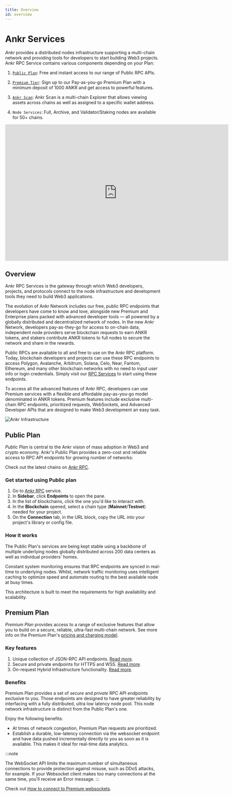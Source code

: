```yaml
---
title: Overview
id: overview
---
```


# Ankr Services

*Ankr* provides a distributed nodes infrastructure supporting a multi-chain network and providing tools for developers to start building Web3 projects. Ankr RPC Service contains various components depending on your Plan:

1. [`Public Plan`](/build-blockchain/overview/#public-plan): Free and instant access to our range of Public RPC APIs.

2. [`Premium Tier`](/build-blockchain/overview/#premium-plan): Sign up to our Pay-as-you-go Premium Plan with a minimum deposit of 1000 ANKR and get access to powerful features.

3. [`Ankr Scan`](/build-blockchain/products/v2/scan/): Ankr Scan is a multi-chain Explorer that allows viewing assets across chains as well as assigned to a specific wallet address.

4. `Node Services`: Full, Archive, and Validator/Staking nodes are available for 50+ chains.

<iframe width="720" height="440" src="https://www.youtube.com/embed/4Qt0_TS6PKk" title="YouTube video player" frameborder="0" allow="accelerometer; autoplay; clipboard-write; encrypted-media; gyroscope; picture-in-picture" allowfullscreen></iframe>

## Overview

Ankr RPC Services is the gateway through which Web3 developers, projects, and protocols connect to the node infrastructure and development tools they need to build Web3 applications.

The evolution of Ankr Network includes our free, public RPC endpoints that developers have come to know and love, alongside new Premium and Enterprise plans packed with advanced developer tools — all powered by a globally distributed and decentralized network of nodes. In the new Ankr Network, developers pay-as-they-go for access to on-chain data, independent node providers serve blockchain requests to earn ANKR tokens, and stakers contribute ANKR tokens to full nodes to secure the network and share in the rewards.

Public RPCs are available to all and free to use on the Ankr RPC platform. Today, blockchain developers and projects can use these RPC endpoints to access Polygon, Avalanche, Arbitrum, Solana, Celo, Near, Fantom, Ethereum, and many other blockchain networks with no need to input user info or login credentials. Simply visit our [RPC Services](https://www.ankr.com/rpc/) to start using these endpoints.
 
To access all the advanced features of Ankr RPC, developers can use Premium services with a flexible and affordable pay-as-you-go model denominated in ANKR tokens. Premium features include exclusive multi-chain RPC endpoints, prioritized requests, WebSockets, and Advanced Developer APIs that are designed to make Web3 development an easy task.

![Ankr Infrastructure](@site/static/img/ankr-structure.png)

## Public Plan

*Public Plan* is central to the Ankr vision of mass adoption in Web3 and crypto economy. Ankr's Public Plan provides a zero-cost and reliable access to RPC API endpoints for growing number of networks:

Check out the latest chains on [Ankr RPC](https://www.ankr.com/rpc/).

### Get started using Public plan

1. Go to [Ankr RPC](https://www.ankr.com/rpc/) service.
2. In **Sidebar**, click **Endpoints** to open the pane.
3. In the list of blockchains, click the one you'd like to interact with.
4. In the **Blockchain** opened, select a chain type (**Mainnet**/**Testnet**) needed for your project.
5. On the **Connection** tab, in the URL block, copy the URL into your project's library or config file.

### How it works

The Public Plan's services are being kept stable using a backbone of multiple underlying nodes globally distributed across 200 data centers as well as individual providers' homes.

Constant system monitoring ensures that RPC endpoints are synced in real-time to underlying nodes. Whilst, network traffic monitoring uses intelligent caching to optimize speed and automate routing to the best available node at busy times.

This architecture is built to meet the requirements for high availability and scalability.

## Premium Plan

*Premium Plan* provides access to a range of exclusive features that allow you to build on a secure, reliable, ultra-fast multi-chain network. See more info on the Premium Plan's [pricing and charging model](/build-blockchain/pricing-plans/).

### Key features

1. Unique collection of JSON-RPC API endpoints. [Read more](/build-blockchain/products/v2/advanced-apis).
2. Secure and private endpoints for HTTPS and WSS. [Read more](/build-blockchain/overview/#benefits).
3. On-request Hybrid Infrastructure functionality. [Read more](/build-blockchain/products/v2/hybrid-infra).

### Benefits

Premium Plan provides a set of *secure* and *private* RPC API endpoints exclusive to you. Those endpoints are designed to have greater reliability by interfacing with a fully distributed, ultra low latency node pool. This node network infrastructure is distinct from the Public Plan's one.

Enjoy the following benefits:

* At times of network congestion, Premium Plan requests are prioritized.
* Establish a durable, low-latency connection via the websocket endpoint and have data pushed incrementally directly to you as soon as it is available. This makes it ideal for real-time data analytics.

:::note

The WebSocket API limits the maximum number of simultaneous connections to provide protection against misuse, such as DDoS attacks, for example. If your Websocket client makes too many connections at the same time, you'll receive an Error message.
:::

Check out [How to connect to Premium websockets](/build-blockchain/guides/websocket-premium).
